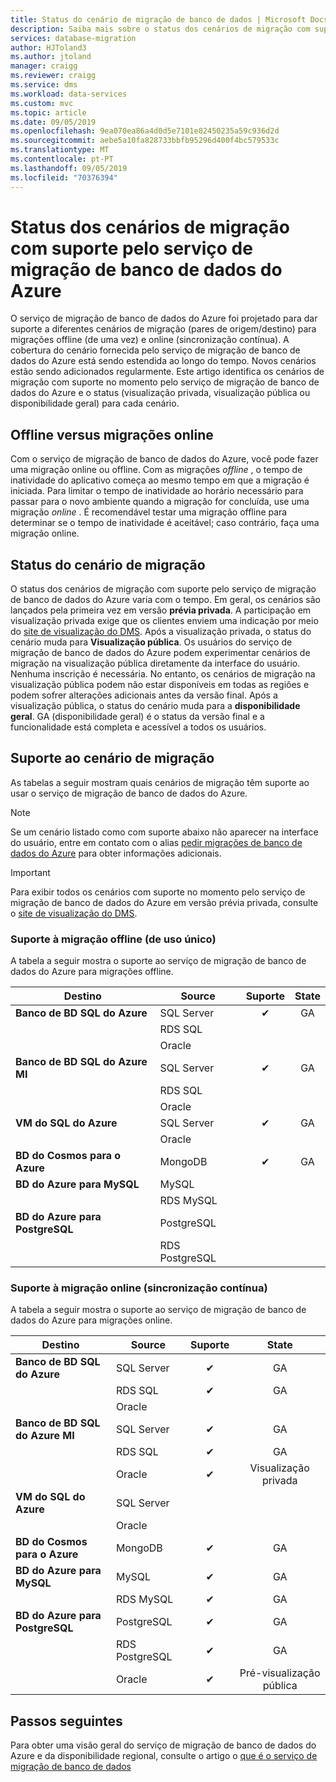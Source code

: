 ```yaml
---
title: Status do cenário de migração de banco de dados | Microsoft Docs
description: Saiba mais sobre o status dos cenários de migração com suporte pelo serviço de migração de banco de dados do Azure.
services: database-migration
author: HJToland3
ms.author: jtoland
manager: craigg
ms.reviewer: craigg
ms.service: dms
ms.workload: data-services
ms.custom: mvc
ms.topic: article
ms.date: 09/05/2019
ms.openlocfilehash: 9ea070ea86a4d0d5e7101e82450235a59c936d2d
ms.sourcegitcommit: aebe5a10fa828733bbfb95296d400f4bc579533c
ms.translationtype: MT
ms.contentlocale: pt-PT
ms.lasthandoff: 09/05/2019
ms.locfileid: "70376394"
---
```

# <a name="status-of-migration-scenarios-supported-by-azure-database-migration-service"></a>Status dos cenários de migração com suporte pelo serviço de migração de banco de dados do Azure

O serviço de migração de banco de dados do Azure foi projetado para dar suporte a diferentes cenários de migração (pares de origem/destino) para migrações offline (de uma vez) e online (sincronização contínua). A cobertura do cenário fornecida pelo serviço de migração de banco de dados do Azure está sendo estendida ao longo do tempo. Novos cenários estão sendo adicionados regularmente. Este artigo identifica os cenários de migração com suporte no momento pelo serviço de migração de banco de dados do Azure e o status (visualização privada, visualização pública ou disponibilidade geral) para cada cenário.

## <a name="offline-versus-online-migrations"></a>Offline versus migrações online

Com o serviço de migração de banco de dados do Azure, você pode fazer uma migração online ou offline. Com as migrações *offline* , o tempo de inatividade do aplicativo começa ao mesmo tempo em que a migração é iniciada. Para limitar o tempo de inatividade ao horário necessário para passar para o novo ambiente quando a migração for concluída, use uma migração *online* . É recomendável testar uma migração offline para determinar se o tempo de inatividade é aceitável; caso contrário, faça uma migração online.

## <a name="migration-scenario-status"></a>Status do cenário de migração

O status dos cenários de migração com suporte pelo serviço de migração de banco de dados do Azure varia com o tempo. Em geral, os cenários são lançados pela primeira vez em versão **prévia privada**. A participação em visualização privada exige que os clientes enviem uma indicação por meio do [site de visualização do DMS](https://aka.ms/dms-preview). Após a visualização privada, o status do cenário muda para **Visualização pública**. Os usuários do serviço de migração de banco de dados do Azure podem experimentar cenários de migração na visualização pública diretamente da interface do usuário. Nenhuma inscrição é necessária.  No entanto, os cenários de migração na visualização pública podem não estar disponíveis em todas as regiões e podem sofrer alterações adicionais antes da versão final. Após a visualização pública, o status do cenário muda para a **disponibilidade geral**. GA (disponibilidade geral) é o status da versão final e a funcionalidade está completa e acessível a todos os usuários.

## <a name="migration-scenario-support"></a>Suporte ao cenário de migração

As tabelas a seguir mostram quais cenários de migração têm suporte ao usar o serviço de migração de banco de dados do Azure.

> [!NOTE]
> Se um cenário listado como com suporte abaixo não aparecer na interface do usuário, entre em contato com o alias [pedir migrações de banco de dados do Azure](mailto:AskAzureDatabaseMigrations@service.microsoft.com) para obter informações adicionais.

> [!IMPORTANT]
> Para exibir todos os cenários com suporte no momento pelo serviço de migração de banco de dados do Azure em versão prévia privada, consulte o [site de visualização do DMS](https://aka.ms/dms-preview).

### <a name="offline-one-time-migration-support"></a>Suporte à migração offline (de uso único)

A tabela a seguir mostra o suporte ao serviço de migração de banco de dados do Azure para migrações offline.

| Destino  | Source | Suporte | State |
| ------------- | ------------- |:-------------:|:-------------:|
| **Banco de BD SQL do Azure** | SQL Server | ✔ | GA |
|   | RDS SQL |  |  |
|   | Oracle |  |  |
| **Banco de BD SQL do Azure MI** | SQL Server | ✔ | GA |
|   | RDS SQL |  |  |
|   | Oracle |  |   |
| **VM do SQL do Azure** | SQL Server | ✔ | GA |
|   | Oracle |   |   |
| **BD do Cosmos para o Azure** | MongoDB | ✔ | GA |
| **BD do Azure para MySQL** | MySQL |   |   |
|   | RDS MySQL |   |   |
| **BD do Azure para PostgreSQL** | PostgreSQL |  |
|  | RDS PostgreSQL |   |   |

### <a name="online-continuous-sync-migration-support"></a>Suporte à migração online (sincronização contínua)

A tabela a seguir mostra o suporte ao serviço de migração de banco de dados do Azure para migrações online.

| Destino  | Source | Suporte | State |
| ------------- | ------------- |:-------------:|:-------------:|
| **Banco de BD SQL do Azure** | SQL Server | ✔ | GA |
|   | RDS SQL | ✔ | GA |
|   | Oracle |  |  |
| **Banco de BD SQL do Azure MI** | SQL Server | ✔ | GA |
|   | RDS SQL | ✔ | GA |
|   | Oracle | ✔ | Visualização privada |
| **VM do SQL do Azure** | SQL Server |   |   |
|   | Oracle  |  |  |
| **BD do Cosmos para o Azure** | MongoDB | ✔ | GA |
| **BD do Azure para MySQL** | MySQL | ✔ | GA |
|   | RDS MySQL | ✔ | GA |
| **BD do Azure para PostgreSQL** | PostgreSQL | ✔ | GA |
|   | RDS PostgreSQL | ✔ | GA |
|   | Oracle | ✔ | Pré-visualização pública |

## <a name="next-steps"></a>Passos seguintes

Para obter uma visão geral do serviço de migração de banco de dados do Azure e da disponibilidade regional, consulte o artigo o [que é o serviço de migração de banco de dados](dms-overview.md)
